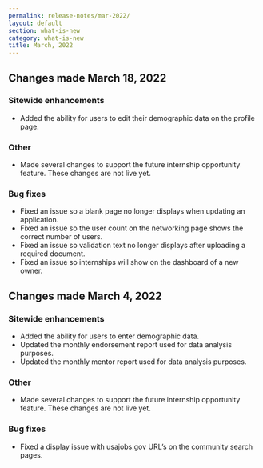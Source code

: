 ```yaml
---
permalink: release-notes/mar-2022/
layout: default
section: what-is-new
category: what-is-new
title: March, 2022
---
```


## Changes made March 18, 2022
### Sitewide enhancements  

* Added the ability for users to edit their demographic data on the profile page.

### Other

* Made several changes to support the future internship opportunity feature. These changes are not live yet.

### Bug fixes

* Fixed an issue so a blank page no longer displays when updating an application.
* Fixed an issue so the user count on the networking page shows the correct number of users.
* Fixed an issue so validation text no longer displays after uploading a required document.
* Fixed an issue so internships will show on the dashboard of a new owner.  

## Changes made March 4, 2022
### Sitewide enhancements

* Added the ability for users to enter demographic data. 
* Updated the monthly endorsement report used for data analysis purposes. 
* Updated the monthly mentor report used for data analysis purposes. 

### Other  

* Made several changes to support the future internship opportunity feature. These changes are not live yet.  
 
### Bug fixes 

* Fixed a display issue with usajobs.gov URL’s on the community search pages.
